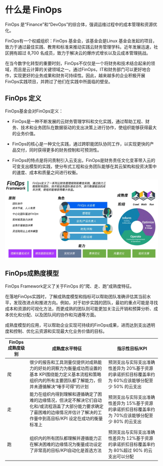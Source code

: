 # 什么是 FinOps

FinOps 是“Finance”和“DevOps”的综合体，强调运维过程中的成本管理和资源优化。

FinOps有一个权威组织：FinOps 基金会，该基金会是Linux 基金会发起的项目，致力于通过最佳实践、教育和标准来推动实践云财务管理学科。近年发展迅速，社区拥有超过 8,700 名成员，致力于解决云的爆炸式增长以及云成本管理挑战。

在当今数字化转型的重要时刻，FinOps不仅仅是一个将财务和技术结合起来的领域，而且是云计算的关键领域之一。通过FinOps，IT和财务部门可以更好地合作，实现更好的业务成果和财务可持续性。因此，越来越多的企业积极开展FinOps实践项目，并跨过了他们在实践中所面临的壁垒。

## FinOps 定义

FinOps基金会对FinOps定义：

- FinOps是一种不断发展的云财务管理学科和文化实践，通过帮助工程、财务、技术和业务团队在数据驱动的支出决策上进行协作，使组织能够获得最大的业务价值。

- FinOps的核心是一种文化实践，通过跨职能团队协同工作，以实现更快的产品交付，同时获得更多的财务控制和可预测性。

- FinOps的特点是将问责制引入云支出，FinOps是财务责任文化变革带入云的可变支出模型的实践，使分布式工程和业务团队能够在其云架构和投资决策中的速度、成本和质量之间进行权衡。

<div  align="center">
	<img src="../assets/finops.jpg" width = "620"  align=center />
</div>

## FinOps成熟度模型

FinOps Framework定义了关于FinOps 的“爬、走、跑”成熟度特征。

在落地FinOps实践时，了解成熟度模型和指标可以帮助团队准确评估其当前水平，发现改进点和推进方向。例如，对于初步实践的团队，最初的重点可能是寻找成本和资源的可视化方法，而更成熟的团队则可能更加关注云开销和预算分析、成本优化和分配、以及团队间的协作和沟通等方面。

成熟度模型的应用，可以帮助企业实现可持续的FinOps成果，进而达到支出透明度和控制、优化云资源和实现最大化业务价值的目标。


|  FinOps成熟度级别   | 成熟度水平特征  | 指示性目标/KPI  |
|  ----  | ----  | ----  |
| 爬  | 很少的报告和工具测量仅提供对成熟能力的好处的洞察力为衡量成功而设置的基本 KPI围绕能力定义基本流程和策略组织内的所有主要团队都了解能力，但并未遵循解决“唾手可得”的计划 | 预测支出与实际支出准确性差异为 20%基于资源的承诺折扣目标覆盖率约为 60%应该能够分配至少 50% 的云支出 |
| 走  | 能力在组织内得到理解和遵循确定了困难的边缘情况，但决定不解决它们自动化和/或流程涵盖了大部分能力要求确定了最困难的边缘情况并估计了解决的工作量中到高目标/KPI 设定在成功的衡量标准上 | 预测支出与实际支出准确性差异为 15%基于资源的承诺折扣目标覆盖率约为 70%应该能够分配至少 80% 的云支出 |
| 跑  | 组织内的所有团队都理解并遵循能力正在解决困难的边缘情况为衡量成功设定了非常高的目标/KPI自动化是首选方法 | 预测支出与实际支出准确性差异为 12%基于资源的承诺折扣目标覆盖率约为 80%超过 90% 的云支出可以分配 |